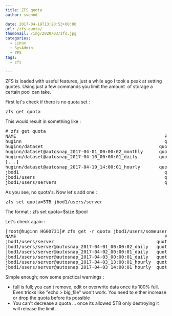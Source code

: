 ```yaml
---
title: ZFS quota
author: svennd

date: 2017-04-19T13:20:53+00:00
url: /zfs-quota/
thumbnail: /img/2020/03/zfs.jpg
categories:
  - Linux
  - SysAdmin
  - ZFS
tags:
  - zfs

---
```

ZFS is loaded with useful features, just a while ago I took a peak at setting quotes. Using just a few commands you limit the amount  of storage a certain pool can take.

First let's check if there is no quota set :

<pre>zfs get quota</pre>

This would result in something like :

<pre># zfs get quota
NAME                                                       PROPERTY  VALUE  SOURCE
huginn                                                     quota     none   default
huginn/dataset                                           quota     none   default
huginn/dataset@autosnap_2017-04-01_00:00:02_monthly      quota     -      -
huginn/dataset@autosnap_2017-04-10_00:00:01_daily        quota     -      -
[...]
huginn/dataset@autosnap_2017-04-19_14:00:01_hourly       quota     -      -
jbod1                                                      quota     none   default
jbod1/users                                                quota     none   default
jbod1/users/servers                                        quota     -     -</pre>

As you see, no quota's. Now let's add one :

<pre>zfs set quota=5TB jbod1/users/server</pre>

The format : zfs set quota=$size $pool

Let's check again :

<pre>[root@huginn HG00731]# zfs get -r quota jbod1/users/someuser
NAME                                                       PROPERTY  VALUE  SOURCE
jbod1/users/server                                      quota     5T     local
jbod1/users/server@autosnap_2017-04-01_00:00:02_daily   quota     -      -
jbod1/users/server@autosnap_2017-04-02_00:00:01_daily   quota     -      -
jbod1/users/server@autosnap_2017-04-03_00:00:01_daily   quota     -      -
jbod1/users/server@autosnap_2017-04-03_13:00:01_hourly  quota     -      -
jbod1/users/server@autosnap_2017-04-03_14:00:01_hourly  quota     -      -
</pre>

Simple enough; now some practical warnings :

  * full is full; you can't remove, edit or overwrite data once its 100% full. Even tricks like "echo > big_file" won't work. You need to either increase or drop the quota before its possible
  * You can't decrease a quota ... once its allowed 5TB only destroying it will release the limit.